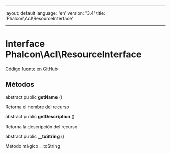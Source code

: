 * * *

layout: default language: 'en' version: '3.4' title: 'Phalcon\Acl\ResourceInterface'

* * *

# Interface **Phalcon\Acl\ResourceInterface**

<a href="https://github.com/phalcon/cphalcon/tree/v3.4.0/phalcon/acl/resourceinterface.zep" class="btn btn-default btn-sm">Código fuente en GitHub</a>

## Métodos

abstract public **getName** ()

Retorna el nombre del recurso

abstract public **getDescription** ()

Retorna la descripción del recurso

abstract public **__toString** ()

Método mágico __toString